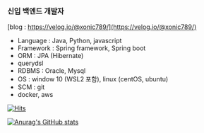### 신입 백엔드 개발자

[blog : https://velog.io/@xonic789/](https://velog.io/@xonic789/)


- Language : Java, Python, javascript
- Framework : Spring framework, Spring boot
 - ORM : JPA (Hibernate)
  - querydsl
- RDBMS : Oracle, Mysql
- OS : window 10 (WSL2 포함), linux (centOS, ubuntu)
- SCM : git
- docker, aws

[![Hits](https://hits.seeyoufarm.com/api/count/incr/badge.svg?url=https%3A%2F%2Fgithub.com%2Fxonic789%2Fxonic789&count_bg=%2379C83D&title_bg=%23555555&icon=&icon_color=%23E7E7E7&title=hits&edge_flat=false)](https://hits.seeyoufarm.com)

 [![Anurag's GitHub stats](https://github-readme-stats.vercel.app/api?username=xonic789&count_private=true&include_all_commits=true)](https://github.com/anuraghazra/github-readme-stats)
<!--
**xonic789/xonic789** is a ✨ _special_ ✨ repository because its `README.md` (this file) appears on your GitHub profile.

Here are some ideas to get you started:

- 🔭 I’m currently working on ...
- 🌱 I’m currently learning ...
- 👯 I’m looking to collaborate on ...
- 🤔 I’m looking for help with ...
- 💬 Ask me about ...
- 📫 How to reach me: ...
- 😄 Pronouns: ...
- ⚡ Fun fact: ...
-->
